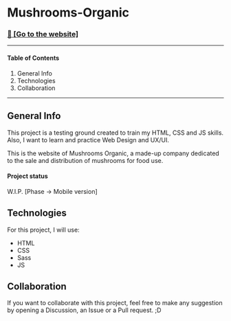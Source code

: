 # Mushrooms-Organic 
### [🚀 [Go to the website]](https://peregrintuk.github.io/Mushrooms-Organic/)

***
#### Table of Contents
1. General Info
2. Technologies
3. Collaboration
***

## General Info
This project is a testing ground created to train my HTML, CSS and JS skills. Also, I want to learn and practice Web Design and UX/UI.

This is the website of Mushrooms Organic, a made-up company dedicated to the sale and distribution of mushrooms for food use.


#### Project status
W.I.P. [Phase -> Mobile version]
<!--
-->

## Technologies
For this project, I will use:

- HTML
- CSS
- Sass
- JS

## Collaboration
If you want to collaborate with this project, feel free to make any suggestion by opening a Discussion, an Issue or a Pull request. ;D

